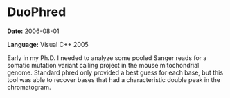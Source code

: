 # DuoPhred

**Date:** 2006-08-01

**Language:** Visual C++ 2005

Early in my Ph.D. I needed to analyze some pooled Sanger reads for a somatic mutation variant calling project in the mouse mitochondrial genome. Standard phred only provided a best guess for each base, but this tool was able to recover bases that had a characteristic double peak in the chromatogram.